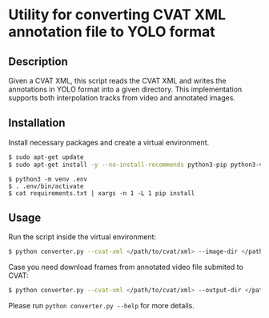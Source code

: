 # Utility for converting CVAT XML annotation file to YOLO format

## Description

Given a CVAT XML, this script reads the CVAT XML and writes the 
annotations in YOLO format into a given directory. This implementation supports both interpolation tracks from video and 
annotated images.

## Installation

Install necessary packages and create a virtual environment.

```bash
$ sudo apt-get update
$ sudo apt-get install -y --no-install-recommends python3-pip python3-venv python3-dev
```

```
$ python3 -m venv .env
$ . .env/bin/activate
$ cat requirements.txt | xargs -n 1 -L 1 pip install
```

## Usage

Run the script inside the virtual environment:

```bash
$ python converter.py --cvat-xml </path/to/cvat/xml> --image-dir </path/to/images> --output-dir </path/to/output/directory>
```

Case you need download frames from annotated video file submited to CVAT:

```bash
$ python converter.py --cvat-xml </path/to/cvat/xml> --output-dir </path/to/output/directory> --username <CVAT Username> --password <CVAT Password>
```

Please run `python converter.py --help` for more details.
